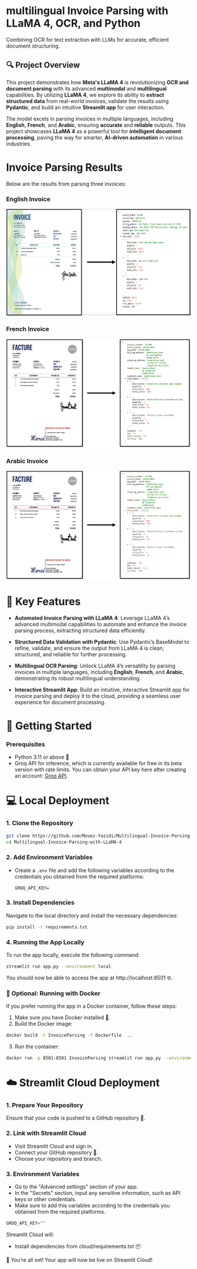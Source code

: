 # multilingual Invoice Parsing with LLaMA 4, OCR, and Python
Combining OCR for text extraction with LLMs for accurate, efficient document structuring.

## 🔍 Project Overview

This project demonstrates how **Meta's LLaMA 4** is revolutionizing **OCR and document parsing** with its advanced **multimodal** and **multilingual** capabilities. By utilizing **LLaMA 4**, we explore its ability to **extract structured data** from real-world invoices, validate the results using **Pydantic**, and build an intuitive **Streamlit app** for user interaction. 

The model excels in parsing invoices in multiple languages, including **English**, **French**, and **Arabic**, ensuring **accurate** and **reliable** outputs. This project showcases **LLaMA 4** as a powerful tool for **intelligent document processing**, paving the way for smarter, **AI-driven automation** in various industries.

# Invoice Parsing Results

Below are the results from parsing three invoices:

### English Invoice 
![Invoice 1](Results/English_invoice.png)

### French Invoice
![Invoice 2](Results/French_invoice.png)

### Arabic Invoice
![Invoice 3](Results/arabic_invoice.png)

# 🎯 Key Features
- **Automated Invoice Parsing with LLaMA 4**: Leverage LLaMA 4’s advanced multimodal capabilities to automate and enhance the invoice parsing process, extracting structured data efficiently.

- **Structured Data Validation with Pydantic**: Use Pydantic’s BaseModel to refine, validate, and ensure the output from LLaMA 4 is clean, structured, and reliable for further processing.

- **Multilingual OCR Parsing**: Unlock LLaMA 4’s versatility by parsing invoices in multiple languages, including **English**, **French**, and **Arabic**, demonstrating its robust multilingual understanding.

- **Interactive Streamlit App**: Build an intuitive, interactive Streamlit app for invoice parsing and deploy it to the cloud, providing a seamless user experience for document processing.

# 🚀 Getting Started
### Prerequisites
* Python 3.11 or above 🐍
* Groq API for inference, which is currently available for free in its beta version with rate limits. You can obtain your API key here after creating an account: [Groq API](https://medium.com/r/?url=https%3A%2F%2Fconsole.groq.com%2Fkeys).

# 💻 Local Deployment
### 1. Clone the Repository
```bash
git clone https://github.com/Mouez-Yazidi/Multilingual-Invoice-Parsing-with-LLaMA-4.git
cd Multilingual-Invoice-Parsing-with-LLaMA-4
```
### 2. Add Environment Variables
* Create a `.env` file and add the following variables according to the credentials you obtained from the required platforms:

    ```plaintext
    GROQ_API_KEY=
    ```
    
### 3. Install Dependencies
Navigate to the local directory and install the necessary dependencies:
```bash
pip install -r requirements.txt
```

### 4. Running the App Locally
To run the app locally, execute the following command:

```bash
streamlit run app.py --environment local
```
You should now be able to access the app at http://localhost:8501 🌐.

### 🐳 Optional: Running with Docker
If you prefer running the app in a Docker container, follow these steps:
1. Make sure you have Docker installed 🐋.
2. Build the Docker image:
```bash
docker build -t InvoiceParsing -f Dockerfile  ..
```
3. Run the container:
```bash
docker run -p 8501:8501 InvoiceParsing streamlit run app.py --environment local
```
# ☁️ Streamlit Cloud Deployment
### 1. Prepare Your Repository
Ensure that your code is pushed to a GitHub repository 📂.

### 2. Link with Streamlit Cloud
* Visit Streamlit Cloud and sign in.
* Connect your GitHub repository 🔗.
* Choose your repository and branch.

### 3. Environment Variables
* Go to the "Advanced settings" section of your app.
* In the "Secrets" section, input any sensitive information, such as API keys or other credentials.
* Make sure to add this variables according to the credentials you obtained from the required platforms.
```csharp
GROQ_API_KEY=""
```
Streamlit Cloud will:
* Install dependencies from cloud/requirements.txt 📦

🎉 You’re all set! Your app will now be live on Streamlit Cloud!
